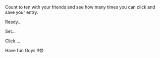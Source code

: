 Count  to ten with your friends and see how many times you can click and save your entry.

Ready..

Set...

Click....

Have fun Guys !!😎